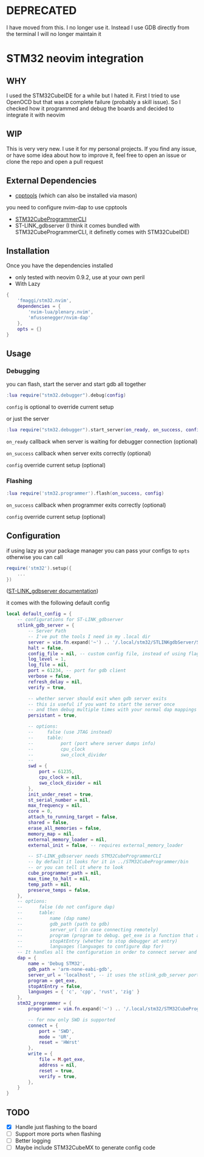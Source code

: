 # DEPRECATED

I have moved from this. I no longer use it. Instead I use GDB directly from the terminal
I will no longer maintain it

# STM32 neovim integration

## WHY
I used the STM32CubeIDE for a while but I hated it. First I tried to use OpenOCD
but that was a complete failure (probably a skill issue). So I checked how it programmed 
and debug the boards and decided to integrate it with neovim

## WIP
This is very very new. I use it for my personal projects. If you find any issue, 
or have some idea about how to improve it, feel free to open an issue or clone the
repo and open a pull request

## External Dependencies

* [cpptools](https://github.com/microsoft/vscode-cpptools/releases) (which can also be installed via mason)

you need to configure nvim-dap to use cpptools

* [STM32CubeProgrammerCLI](https://www.st.com/en/development-tools/stm32cubeprog.html)
* ST-LINK_gdbserver (I think it comes bundled with STM32CubeProgrammerCLI, it definetly comes with STM32CubeIDE)


## Installation

Once you have the dependencies installed

* only tested with neovim 0.9.2, use at your own peril
* With Lazy
```lua
{
    'fmaggi/stm32.nvim',
    dependencies = {
        'nvim-lua/plenary.nvim',
        'mfussenegger/nvim-dap'
    },
    opts = {}
}
```

## Usage

### Debugging
you can flash, start the server and start gdb all together
```lua
:lua require("stm32.debugger").debug(config)
```

`config`  is optional to override current setup 

or just the server
```lua
:lua require("stm32.debugger").start_server(on_ready, on_success, config)
```

`on_ready` callback when server is waiting for debugger connection (optional)

`on_success` callback when server exits correctly (optional)

`config` override current setup (optional)

### Flashing

```lua
:lua require('stm32.programmer').flash(on_success, config)
```

`on_success` callback when programmer exits correctly (optional)

`config` override current setup (optional)

## Configuration

if using lazy as your package manager you can pass your configs to `opts` otherwise you can call
```lua
require('stm32').setup({
    ...
})
```

([ST-LINK_gdbserver documentation](https://www.st.com/content/ccc/resource/technical/document/user_manual/group1/de/c1/e6/3d/89/18/4c/90/DM00613038/files/DM00613038.pdf/jcr:content/translations/en.DM00613038.pdf))

it comes with the following default config
```lua
local default_config = {
    -- configurations for ST-LINK_gdbserver
    stlink_gdb_server = {
        -- Server Path
        -- I've put the tools I need in my .local dir
        server = vim.fn.expand('~') .. '/.local/stm32/STLINKgdbServer/ST-LINK_gdbserver',
        halt = false,
        config_file = nil, -- custom config file, instead of using flags
        log_level = 1,
        log_file = nil,
        port = 61234, -- port for gdb client
        verbose = false,
        refresh_delay = nil,
        verify = true,

        -- whether server should exit when gdb server exits
        -- this is useful if you want to start the server once
        -- and then debug multiple times with your normal dap mappings
        persistant = true,

        -- options: 
        --     false (use JTAG instead)
        --     table: 
        --          port (port where server dumps info)
        --          cpu_clock
        --          swo_clock_divider
        --
        swd = {
            port = 61235,
            cpu_clock = nil,
            swo_clock_divider = nil
        },
        init_under_reset = true,
        st_serial_number = nil,
        max_frequency = nil,
        core = 0,
        attach_to_running_target = false,
        shared = false,
        erase_all_memories = false,
        memory_map = nil,
        external_memory_loader = nil,
        external_init = false, -- requires external_memory_loader

        -- ST-LINK_gdbserver needs STM32CubeProgrammerCLI
        -- by default it looks for it in ../STM32CubeProgrammer/bin
        -- or you can tell it where to look
        cube_programmer_path = nil,
        max_time_to_halt = nil,
        temp_path = nil,
        preserve_temps = false,
    },
    -- options:
    --      false (do not configure dap)
    --      table:
    --          name (dap name)
    --          gdb_path (path to gdb)
    --          server_url (in case connecting remotely)
    --          program (program to debug. get_exe is a function that asks for a path first time, but then it remembers)
    --          stopAtEntry (whether to stop debugger at entry)
    --          languages (languages to configure dap for)
    -- It handles all the configuration in order to connect server and client
    dap = {
        name = 'Debug STM32',
        gdb_path = 'arm-none-eabi-gdb',
        server_url = 'localhost', -- it uses the stlink_gdb_server port
        program = get_exe,
        stopAtEntry = false,
        languages = { 'c', 'cpp', 'rust', 'zig' }
    },
    stm32_programmer = {
        programmer = vim.fn.expand('~') .. '/.local/stm32/STM32CubeProgrammer/bin/STM32_Programmer_CLI',

        -- for now only SWD is supported
        connect = { 
            port = 'SWD',
            mode = 'UR',
            reset = 'HWrst'
        },
        write = {
            file = M.get_exe,
            address = nil,
            reset = true,
            verify = true,
        },
    }
}
```

## TODO

- [x] Handle just flashing to the board
- [ ] Support more ports when flashing
- [ ] Better logging
- [ ] Maybe include STM32CubeMX to generate config code
